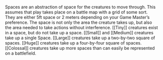 Spaces are an abstraction of space for the creatures to move through. This assumes that play takes place on a battle map with a grid of some sort. They are either 5ft space or 2 meters depending on your Game Master’s preference. The space is not only the area the creature takes up, but also the area needed to take actions without interference. [[Tiny]] creatures exist in a space, but do not take up a space. [[Small]] and [[Medium]] creatures take up a single Space. [[Large]] creatures take up a two-by-two square of spaces. [[Huge]] creatures take up a four-by-four square of spaces. [[Colossal]] creatures take up more spaces than can easily be represented on a battlefield.